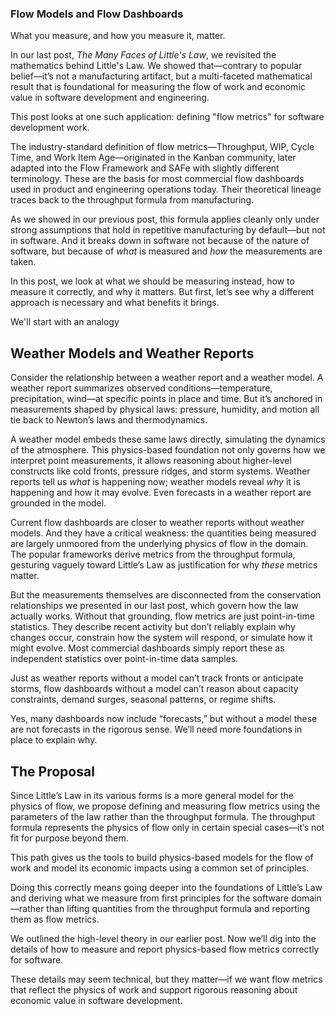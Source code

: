 ### Flow Models and Flow Dashboards

What you measure, and how you measure it, matter.

In our last post, *The Many Faces of Little's Law*, we revisited the mathematics
behind Little's Law. We showed that—contrary to popular belief—it’s not a
manufacturing artifact, but a multi-faceted mathematical result that is foundational for 
measuring the flow of work and economic value in software development and
engineering.

This post looks at one such application: defining "flow metrics" for software
development work.

The industry-standard definition of flow metrics—Throughput, WIP, Cycle Time, and Work Item 
Age—originated in the Kanban community, later adapted into the Flow Framework 
and SAFe with slightly different terminology. These are the basis for most 
commercial flow dashboards used in product and engineering operations today. 
Their theoretical lineage traces back to the throughput formula from 
manufacturing.

As we showed in our previous post, this formula applies cleanly only under 
strong assumptions that hold in repetitive manufacturing by default—but not in 
software. And it breaks down in software not because of the nature of software, 
but because of *what* is measured and *how* the measurements are taken.

In this post, we look at what we should be measuring instead, how to measure it 
correctly, and why it matters. But first, let’s see why a different approach is 
necessary and what benefits it brings.

We'll start with an analogy

## Weather Models and Weather Reports

Consider the relationship between a weather report and a weather model. A 
weather report summarizes observed conditions—temperature, precipitation, 
wind—at specific points in place and time. But it’s anchored in measurements 
shaped by physical laws: pressure, humidity, and motion all tie back to 
Newton’s laws and thermodynamics.

A weather model embeds these same laws directly, simulating the dynamics of the 
atmosphere. This physics-based foundation not only governs how we interpret 
point measurements, it allows reasoning about higher-level constructs like cold 
fronts, pressure ridges, and storm systems. Weather reports tell us *what* is 
happening now; weather models reveal *why* it is happening and how it may 
evolve. Even forecasts in a weather report are grounded in the model.

Current flow dashboards are closer to weather reports without weather models.
And they have a critical weakness: the quantities being measured are largely
unmoored from the underlying physics of flow in the domain. The popular
frameworks derive metrics from the throughput formula, gesturing vaguely toward
Little’s Law as justification for why *these* metrics matter.

But the measurements themselves are disconnected from the conservation 
relationships we presented in our last post, which govern how the law actually 
works. Without that grounding, flow metrics are just point-in-time statistics. 
They describe recent activity but don’t reliably explain why changes occur, 
constrain how the system will respond, or simulate how it might evolve. Most 
commercial dashboards simply report these as independent statistics over 
point-in-time data samples.

Just as weather reports without a model can’t track fronts or anticipate 
storms, flow dashboards without a model can’t reason about capacity 
constraints, demand surges, seasonal patterns, or regime shifts.

Yes, many dashboards now include “forecasts,” but without a model these are not 
forecasts in the rigorous sense. We’ll need more foundations in place to 
explain why.


## The Proposal

Since Little’s Law in its various forms is a more general model for the physics 
of flow, we propose defining and measuring flow metrics using the parameters of 
the law rather than the throughput formula. The throughput formula represents 
the physics of flow only in certain special cases—it’s not fit for purpose 
beyond them.

This path gives us the tools to build physics-based models for the flow of work 
and model its economic impacts using a common set of principles. 

Doing this correctly means going deeper into the foundations of Little’s Law 
and deriving what we measure from first principles for the software domain—rather than 
lifting quantities from the throughput formula and reporting them as flow 
metrics.

We outlined the high-level theory in our earlier post. Now we’ll dig into the 
details of how to measure and report physics-based flow metrics correctly for 
software.

These details may seem technical, but they matter—if we want flow metrics that 
reflect the physics of work and support rigorous reasoning about economic value 
in software development.





